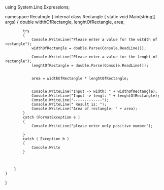 
using System.Linq.Expressions;

namespace Recatngle
{
    internal class Rectangle
    {
        static void Main(string[] args)
        {
            double widthOfRectangle, lenghtOfRectangle, area;

            try
            {
                Console.WriteLine("Please enter a value for the witdth of rectangle");
                widthOfRectangle = double.Parse(Console.ReadLine());

                Console.WriteLine("Please enter a value for the lenght of rectangle");
                lenghtOfRectangle = double.Parse(Console.ReadLine());


                area = widthOfRectangle * lenghtOfRectangle;


                Console.WriteLine("Input -> width: " + widthOfRectangle);
                Console.WriteLine("Input -> lengt: " + lenghtOfRectangle);
                Console.WriteLine("-------------");
                Console.WriteLine(" Result is: ");
                Console.WriteLine("Area of rectangle: " + area);
            }
            catch (FormatException e )
            { 
                Console.WriteLine("please enter only positive number"); 

            }
            catch ( Exception b )
            {
                Concole.Write
            }
            


        }
    }
}
